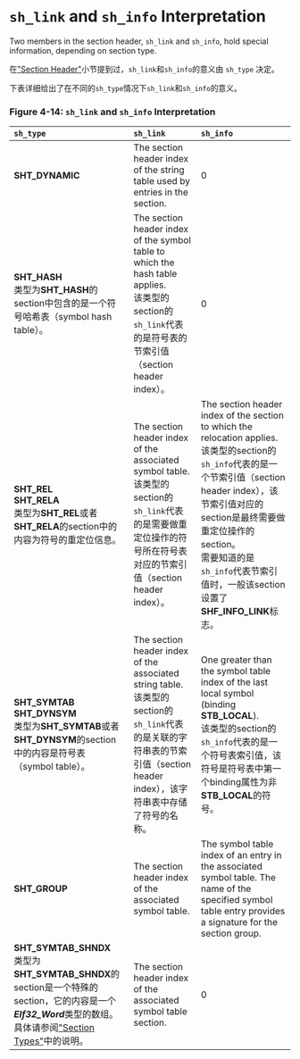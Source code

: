 # `sh_link` and `sh_info` Interpretation

Two members in the section header, `sh_link` and `sh_info`, hold special information, depending on section type.

在["Section Header"](https://github.com/astrotycoon/Executable-And-Linking-Format-ELF/blob/main/10.%20Section%20Header.md)小节提到过，`sh_link`和`sh_info`的意义由 `sh_type` 决定。

下表详细给出了在不同的`sh_type`情况下`sh_link`和`sh_info`的意义。

### Figure 4-14: `sh_link` and `sh_info` Interpretation

`sh_type`|	`sh_link`|	`sh_info`
|:-|:-|:-|
**SHT_DYNAMIC**|	The section header index of the string table used by entries in the section.	|0
**SHT_HASH**<br>类型为**SHT_HASH**的section中包含的是一个符号哈希表（symbol hash table）。|	The section header index of the symbol table to which the hash table applies.<br>该类型的section的`sh_link`代表的是符号表的节索引值（section header index）。	|0
**SHT_REL**<br>**SHT_RELA**<br>类型为**SHT_REL**或者**SHT_RELA**的section中的内容为符号的重定位信息。|	The section header index of the associated symbol table.<br>该类型的section的`sh_link`代表的是需要做重定位操作的符号所在符号表对应的节索引值（section header index）。|	The section header index of the section to which the relocation applies.<br>该类型的section的`sh_info`代表的是一个节索引值（section header index），该节索引值对应的section是最终需要做重定位操作的section。<br>需要知道的是`sh_info`代表节索引值时，一般该section设置了**SHF_INFO_LINK**标志。
**SHT_SYMTAB**<br>**SHT_DYNSYM**<br>类型为**SHT_SYMTAB**或者**SHT_DYNSYM**的section中的内容是符号表（symbol table）。|	The section header index of the associated string table.<br>该类型的section的`sh_link`代表的是关联的字符串表的节索引值（section header index），该字符串表中存储了符号的名称。|	One greater than the symbol table index of the last local symbol (binding **STB_LOCAL**).<br>该类型的section的`sh_info`代表的是一个符号表索引值，该符号是符号表中第一个binding属性为非**STB_LOCAL**的符号。
**SHT_GROUP**|	The section header index of the associated symbol table.|	The symbol table index of an entry in the associated symbol table. The name of the specified symbol table entry provides a signature for the section group.
**SHT_SYMTAB_SHNDX**<br>类型为**SHT_SYMTAB_SHNDX**的section是一个特殊的section，它的内容是一个***Elf32_Word***类型的数组。具体请参阅["Section Types"](https://github.com/astrotycoon/Executable-And-Linking-Format-ELF/blob/main/11.%20Section%20Types.md#sht_symtab_shndx)中的说明。|	The section header index of the associated symbol table section.|	0

